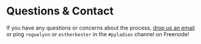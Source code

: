 # Questions & Contact


If you have any questions or concerns about the process, [drop us an email](http://kit.pyladies.com/en/latest/prospective/pingus) or ping `roguelynn` or `estherbester` in the `#pyladies` channel on Freenode!